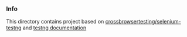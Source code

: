 
### Info

This directory contains project
based on  [crossbrowsertesting/selenium-testng](https://github.com/crossbrowsertesting/selenium-testng)
and [testng documentation](http://testng.org/doc/documentation-main.html#running-testng-programmatically)

### 